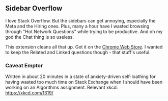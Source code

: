 Sidebar Overflow
-----------
I love Stack Overflow. But the sidebars can get annoying, especially the Meta and the Hiring ones. Plus, many a hour have I wasted browsing through "Hot Network Questions" while trying to be productive. And oh my god the Chat thing is so useless. 

This extension cleans all that up. Get it on the [Chrome Web Store](https://chrome.google.com/webstore/detail/sidebaroverflow/lhieihmjhlbhpjkamdjfjldcapnmhddp). I wanted to keep the Related and Linked questions though - that stuff's useful.

### Caveat Emptor
Written in about 20 minutes in a state of anxiety-driven self-loathing for having wasted too much time on Stack Exchange when I should have been working on an Algorithms assignment. Relevant xkcd: https://xkcd.com/1319/
